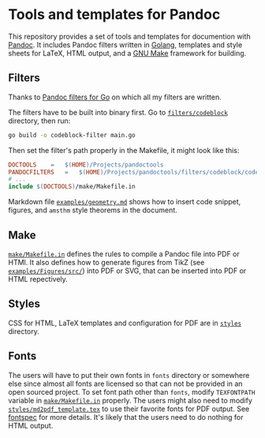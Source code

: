 # Tools and templates for Pandoc

This repository provides a set of tools and templates for documention with
[Pandoc](https://pandoc.org "Pandoc's homepage").
It includes Pandoc filters written in [Golang](https://golang.org "Golang's homepage"),
templates and style sheets for LaTeX, HTML output,
and a [GNU Make](https://www.gnu.org/software/make/ "GNU Make") framework for building.

## Filters

Thanks to [Pandoc filters for Go](https://github.com/oltolm/go-pandocfilters "Pandoc filters for Go")
on which all my filters are written.

The filters have to be built into binary first.
Go to [`filters/codeblock`](filters/codeblock) directory, 
then run:
```bash
go build -o codeblock-filter main.go
```

Then set the filter's path properly in the Makefile,
it might look like this:
```Makefile
DOCTOOLS	=	$(HOME)/Projects/pandoctools
PANDOCFILTERS	=	$(HOME)/Projects/pandoctools/filters/codeblock/codeblock-filter
# ...
include $(DOCTOOLS)/make/Makefile.in
```

Markdown file [`examples/geometry.md`](examples/geometry.md) shows
how to insert code snippet, figures, and `amsthm` style theorems in the document.

## Make

[`make/Makefile.in`](make/Makefile.in) defines the rules to compile a Pandoc file into PDF or HTMl.
It also defines how to generate figures from TikZ (see [`examples/Figures/src/`](examples/Figures/src/)) into PDF or SVG,
that can be inserted into PDF or HTML repectively.

## Styles

CSS for HTML, LaTeX templates and configuration for PDF are in [`styles`](styles) directory.

## Fonts

The users will have to put their own fonts in `fonts` directory or somewhere else since
almost all fonts are licensed so that can not be provided in an open sourced project.
To set font path other than `fonts`, 
modify `TEXFONTPATH` variable in [`make/Makefile.in`](make/Makefile.in) properly.
The users might also need to modify [`styles/md2pdf_template.tex`](styles/md2pdf_template.tex)
to use their favorite fonts for PDF output.
See [fontspec](https://ctan.org/pkg/fontspec?lang=en) for more details.
It's likely that the users need to do nothing for HTML output.
